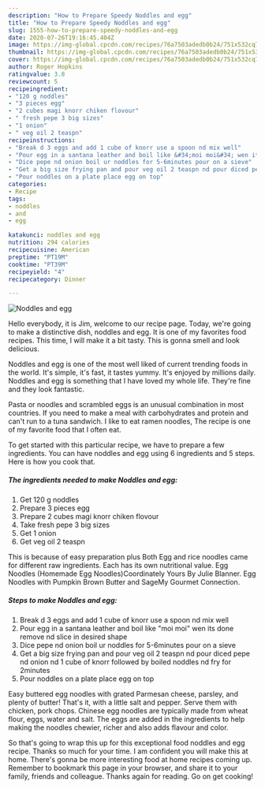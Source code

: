 ```yaml
---
description: "How to Prepare Speedy Noddles and egg"
title: "How to Prepare Speedy Noddles and egg"
slug: 1555-how-to-prepare-speedy-noddles-and-egg
date: 2020-07-26T19:16:45.404Z
image: https://img-global.cpcdn.com/recipes/76a7503adedb0b24/751x532cq70/noddles-and-egg-recipe-main-photo.jpg
thumbnail: https://img-global.cpcdn.com/recipes/76a7503adedb0b24/751x532cq70/noddles-and-egg-recipe-main-photo.jpg
cover: https://img-global.cpcdn.com/recipes/76a7503adedb0b24/751x532cq70/noddles-and-egg-recipe-main-photo.jpg
author: Roger Hopkins
ratingvalue: 3.8
reviewcount: 5
recipeingredient:
- "120 g noddles"
- "3 pieces egg"
- "2 cubes magi knorr chiken flovour"
- " fresh pepe 3 big sizes"
- "1 onion"
- " veg oil 2 teaspn"
recipeinstructions:
- "Break d 3 eggs and add 1 cube of knorr use a spoon nd mix well"
- "Pour egg in a santana leather and boil like &#34;moi moi&#34; wen its done remove nd slice in desired shape"
- "Dice pepe nd onion boil ur noddles for 5-6minutes pour on a sieve"
- "Get a big size frying pan and pour veg oil 2 teaspn nd pour diced pepe nd onion nd 1 cube of knorr followed by boiled noddles nd fry for 2minutes"
- "Pour noddles on a plate place egg on top"
categories:
- Recipe
tags:
- noddles
- and
- egg

katakunci: noddles and egg 
nutrition: 294 calories
recipecuisine: American
preptime: "PT19M"
cooktime: "PT39M"
recipeyield: "4"
recipecategory: Dinner

---
```



![Noddles and egg](https://img-global.cpcdn.com/recipes/76a7503adedb0b24/751x532cq70/noddles-and-egg-recipe-main-photo.jpg)

Hello everybody, it is Jim, welcome to our recipe page. Today, we're going to make a distinctive dish, noddles and egg. It is one of my favorites food recipes. This time, I will make it a bit tasty. This is gonna smell and look delicious.

Noddles and egg is one of the most well liked of current trending foods in the world. It's simple, it's fast, it tastes yummy. It's enjoyed by millions daily. Noddles and egg is something that I have loved my whole life. They're fine and they look fantastic.

Pasta or noodles and scrambled eggs is an unusual combination in most countries. If you need to make a meal with carbohydrates and protein and can&#39;t run to a tuna sandwich. I like to eat ramen noodles, The recipe is one of my favorite food that I often eat.


To get started with this particular recipe, we have to prepare a few ingredients. You can have noddles and egg using 6 ingredients and 5 steps. Here is how you cook that.

<!--inarticleads1-->

##### The ingredients needed to make Noddles and egg:

1. Get 120 g noddles
1. Prepare 3 pieces egg
1. Prepare 2 cubes magi knorr chiken flovour
1. Take  fresh pepe 3 big sizes
1. Get 1 onion
1. Get  veg oil 2 teaspn


This is because of easy preparation plus Both Egg and rice noodles came for different raw ingredients. Each has its own nutritional value. Egg Noodles (Homemade Egg Noodles)Coordinately Yours By Julie Blanner. Egg Noodles with Pumpkin Brown Butter and SageMy Gourmet Connection. 

<!--inarticleads2-->

##### Steps to make Noddles and egg:

1. Break d 3 eggs and add 1 cube of knorr use a spoon nd mix well
1. Pour egg in a santana leather and boil like &#34;moi moi&#34; wen its done remove nd slice in desired shape
1. Dice pepe nd onion boil ur noddles for 5-6minutes pour on a sieve
1. Get a big size frying pan and pour veg oil 2 teaspn nd pour diced pepe nd onion nd 1 cube of knorr followed by boiled noddles nd fry for 2minutes
1. Pour noddles on a plate place egg on top


Easy buttered egg noodles with grated Parmesan cheese, parsley, and plenty of butter! That&#39;s it, with a little salt and pepper. Serve them with chicken, pork chops. Chinese egg noodles are typically made from wheat flour, eggs, water and salt. The eggs are added in the ingredients to help making the noodles chewier, richer and also adds flavour and color. 

So that's going to wrap this up for this exceptional food noddles and egg recipe. Thanks so much for your time. I am confident you will make this at home. There's gonna be more interesting food at home recipes coming up. Remember to bookmark this page in your browser, and share it to your family, friends and colleague. Thanks again for reading. Go on get cooking!
